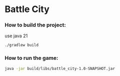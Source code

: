 # Battle City


### How to build the project:

use java 21
```sh
./gradlew build
```

### How to run the game:

```sh
java -jar build/libs/battle_city-1.0-SNAPSHOT.jar
```
